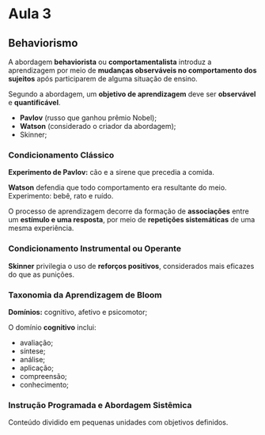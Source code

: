 # Aula 3

## Behaviorismo

A abordagem **behaviorista** ou **comportamentalista** introduz a aprendizagem por meio de **mudanças observáveis no comportamento dos sujeitos** após participarem de alguma situação de ensino.

Segundo a abordagem, um **objetivo de aprendizagem** deve ser **observável** e **quantificável**.

- **Pavlov** (russo que ganhou prêmio Nobel);
- **Watson** (considerado o criador da abordagem);
- Skinner;

### Condicionamento Clássico

**Experimento de Pavlov:** cão e a sirene que precedia a comida.

**Watson** defendia que todo comportamento era resultante do meio. Experimento: bebê, rato e ruído.

O processo de aprendizagem decorre da formação de **associações** entre um **estímulo e uma resposta**, por meio de **repetições sistemáticas** de uma mesma experiência.


### Condicionamento Instrumental ou Operante

**Skinner** privilegia o uso de **reforços positivos**, considerados mais eficazes do que as punições.

### Taxonomia da Aprendizagem de Bloom

**Domínios:** cognitivo, afetivo e psicomotor; 

O domínio **cognitivo** inclui:

- avaliação;
- síntese;
- análise;
- aplicação;
- compreensão;
- conhecimento;

### Instrução Programada e Abordagem Sistêmica

Conteúdo dividido em pequenas unidades com objetivos definidos.